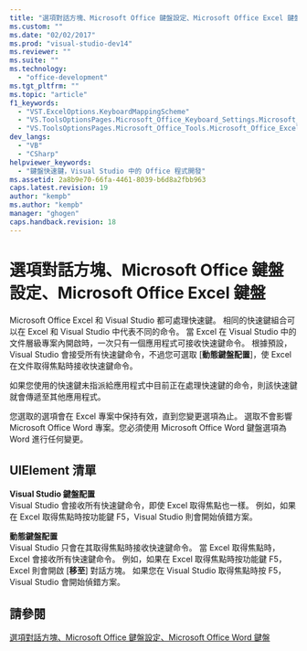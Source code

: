 ```yaml
---
title: "選項對話方塊、Microsoft Office 鍵盤設定、Microsoft Office Excel 鍵盤 | Microsoft Docs"
ms.custom: ""
ms.date: "02/02/2017"
ms.prod: "visual-studio-dev14"
ms.reviewer: ""
ms.suite: ""
ms.technology: 
  - "office-development"
ms.tgt_pltfrm: ""
ms.topic: "article"
f1_keywords: 
  - "VST.ExcelOptions.KeyboardMappingScheme"
  - "VS.ToolsOptionsPages.Microsoft_Office_Keyboard_Settings.Microsoft_Office_Excel_Keyboard"
  - "VS.ToolsOptionsPages.Microsoft_Office_Tools.Microsoft_Office_Excel.Keyboard"
dev_langs: 
  - "VB"
  - "CSharp"
helpviewer_keywords: 
  - "鍵盤快速鍵，Visual Studio 中的 Office 程式開發"
ms.assetid: 2a8b9e70-66fa-4461-8039-b6d8a2fbb963
caps.latest.revision: 19
author: "kempb"
ms.author: "kempb"
manager: "ghogen"
caps.handback.revision: 18
---
```

# 選項對話方塊、Microsoft Office 鍵盤設定、Microsoft Office Excel 鍵盤
  Microsoft Office Excel 和 Visual Studio 都可處理快速鍵。  相同的快速鍵組合可以在 Excel 和 Visual Studio 中代表不同的命令。  當 Excel 在 Visual Studio 中的文件層級專案內開啟時，一次只有一個應用程式可接收快速鍵命令。  根據預設，Visual Studio 會接受所有快速鍵命令，不過您可選取 \[**動態鍵盤配置**\]，使 Excel 在文件取得焦點時接收快速鍵命令。  
  
 如果您使用的快速鍵未指派給應用程式中目前正在處理快速鍵的命令，則該快速鍵就會傳遞至其他應用程式。  
  
 您選取的選項會在 Excel 專案中保持有效，直到您變更選項為止。  選取不會影響 Microsoft Office Word 專案。您必須使用 Microsoft Office Word 鍵盤選項為 Word 進行任何變更。  
  
## UIElement 清單  
 **Visual Studio 鍵盤配置**  
 Visual Studio 會接收所有快速鍵命令，即使 Excel 取得焦點也一樣。  例如，如果在 Excel 取得焦點時按功能鍵 F5，Visual Studio 則會開始偵錯方案。  
  
 **動態鍵盤配置**  
 Visual Studio 只會在其取得焦點時接收快速鍵命令。  當 Excel 取得焦點時，Excel 會接收所有快速鍵命令。  例如，如果在 Excel 取得焦點時按功能鍵 F5，Excel 則會開啟 \[**移至**\] 對話方塊。  如果您在 Visual Studio 取得焦點時按 F5，Visual Studio 會開始偵錯方案。  
  
## 請參閱  
 [選項對話方塊、Microsoft Office 鍵盤設定、Microsoft Office Word 鍵盤](../vsto/microsoft-office-word-keyboard-microsoft-office-keyboard-settings-options-dialog-box.md)  
  
  